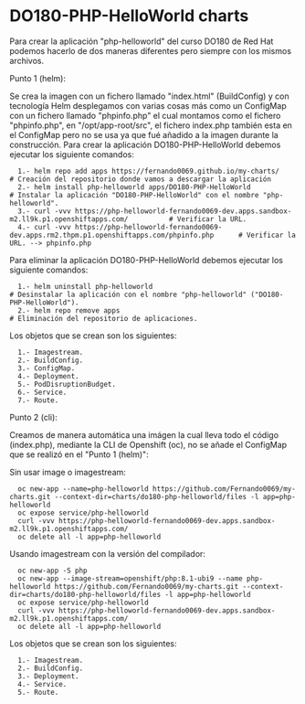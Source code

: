 # DO180-PHP-HelloWorld charts

Para crear la aplicación "php-helloworld" del curso DO180 de Red Hat podemos hacerlo de dos maneras diferentes pero siempre con los mismos archivos.

Punto 1 (helm):

Se crea la imagen con un fichero llamado "index.html" (BuildConfig) y con tecnología Helm desplegamos con varias cosas más como un ConfigMap con un fichero llamado "phpinfo.php" el cual montamos como el fichero "phpinfo.php", en "/opt/app-root/src", el fichero index.php también esta en el ConfigMap pero no se usa ya que fué añadido a la imagen durante la construcción.
Para crear la aplicación DO180-PHP-HelloWorld debemos ejecutar los siguiente comandos:
```
  1.- helm repo add apps https://fernando0069.github.io/my-charts/                                          # Creación del repositorio donde vamos a descargar la aplicación
  2.- helm install php-helloworld apps/DO180-PHP-HelloWorld                                                 # Instalar la aplicación "DO180-PHP-HelloWorld" con el nombre "php-helloworld".
  3.- curl -vvv https://php-helloworld-fernando0069-dev.apps.sandbox-m2.ll9k.p1.openshiftapps.com/          # Verificar la URL. 
  4.- curl -vvv https://php-helloworld-fernando0069-dev.apps.rm2.thpm.p1.openshiftapps.com/phpinfo.php      # Verificar la URL. --> phpinfo.php
```

Para eliminar la aplicación DO180-PHP-HelloWorld debemos ejecutar los siguiente comandos:
```
  1.- helm uninstall php-helloworld                                      # Desinstalar la aplicación con el nombre "php-helloworld" ("DO180-PHP-HelloWorld").
  2.- helm repo remove apps                                              # Eliminación del repositorio de aplicaciones.
```

Los objetos que se crean son los siguientes:
```
  1.- Imagestream.
  2.- BuildConfig.
  3.- ConfigMap.
  4.- Deployment.
  5.- PodDisruptionBudget.
  6.- Service.
  7.- Route.
```


Punto 2 (cli):

Creamos de manera automática una imágen la cual lleva todo el código (index.php), mediante la CLI de Openshift (oc), no se añade el ConfigMap que se realizó en el "Punto 1 (helm)":

Sin usar image o imagestream:
```
  oc new-app --name=php-helloworld https://github.com/Fernando0069/my-charts.git --context-dir=charts/do180-php-helloworld/files -l app=php-helloworld
  oc expose service/php-helloworld
  curl -vvv https://php-helloworld-fernando0069-dev.apps.sandbox-m2.ll9k.p1.openshiftapps.com/
  oc delete all -l app=php-helloworld
```

Usando imagestream con la versión del compilador:
```
  oc new-app -S php
  oc new-app --image-stream=openshift/php:8.1-ubi9 --name php-helloworld https://github.com/Fernando0069/my-charts.git --context-dir=charts/do180-php-helloworld/files -l app=php-helloworld
  oc expose service/php-helloworld
  curl -vvv https://php-helloworld-fernando0069-dev.apps.sandbox-m2.ll9k.p1.openshiftapps.com/
  oc delete all -l app=php-helloworld
```

Los objetos que se crean son los siguientes:
```
  1.- Imagestream.
  2.- BuildConfig.
  3.- Deployment.
  4.- Service.
  5.- Route.
```
